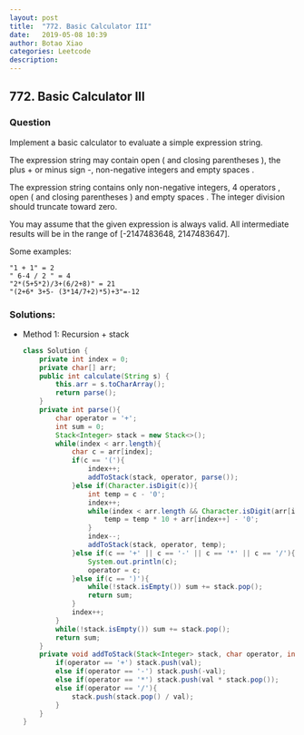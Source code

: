 ```yaml
---
layout: post
title:  "772. Basic Calculator III"
date:   2019-05-08 10:39
author: Botao Xiao
categories: Leetcode
description:
---
```

## 772. Basic Calculator III

### Question
Implement a basic calculator to evaluate a simple expression string.

The expression string may contain open ( and closing parentheses ), the plus + or minus sign -, non-negative integers and empty spaces .

The expression string contains only non-negative integers, 4 operators , open ( and closing parentheses ) and empty spaces . The integer division should truncate toward zero.

You may assume that the given expression is always valid. All intermediate results will be in the range of [-2147483648, 2147483647].

Some examples:

```
"1 + 1" = 2
" 6-4 / 2 " = 4
"2*(5+5*2)/3+(6/2+8)" = 21
"(2+6* 3+5- (3*14/7+2)*5)+3"=-12
```

### Solutions:
* Method 1: Recursion + stack
  ```Java
  class Solution {
      private int index = 0;
      private char[] arr;
      public int calculate(String s) {
          this.arr = s.toCharArray();
          return parse();
      }
      private int parse(){
          char operator = '+';
          int sum = 0;
          Stack<Integer> stack = new Stack<>();
          while(index < arr.length){
              char c = arr[index];
              if(c == '('){
                  index++;
                  addToStack(stack, operator, parse());
              }else if(Character.isDigit(c)){
                  int temp = c - '0';
                  index++;
                  while(index < arr.length && Character.isDigit(arr[index])){
                      temp = temp * 10 + arr[index++] - '0';
                  }
                  index--;
                  addToStack(stack, operator, temp);
              }else if(c == '+' || c == '-' || c == '*' || c == '/'){
                  System.out.println(c);
                  operator = c;
              }else if(c == ')'){
                  while(!stack.isEmpty()) sum += stack.pop();
                  return sum;
              }
              index++;
          }
          while(!stack.isEmpty()) sum += stack.pop();
          return sum;
      }
      private void addToStack(Stack<Integer> stack, char operator, int val){
          if(operator == '+') stack.push(val);
          else if(operator == '-') stack.push(-val);
          else if(operator == '*') stack.push(val * stack.pop());
          else if(operator == '/'){
              stack.push(stack.pop() / val);
          }
      }
  }
  ```
